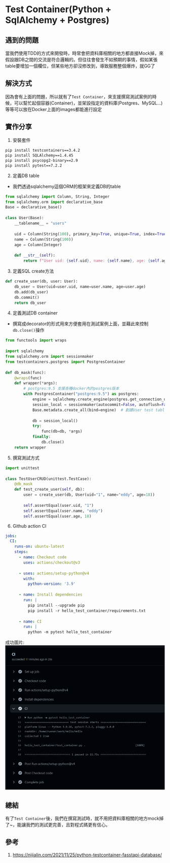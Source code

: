 # Test Container(Python + SqlAlchemy + Postgres)

## 遇到的問題
當我們使用TDD的方式來開發時，時常會把資料庫相關的地方都直接Mock掉，來假設跟DB之間的交流是符合邏輯的。但往往會發生不如預期的事情，假如某張table要增加一個欄位，但某些地方卻沒修改到，導致服務整個爆炸，就GG了

## 解決方式
因為會有上面的問題，所以就有了`Test Container`，來支援撰寫測試案例的時候，可以幫忙起個容器(Container)，並架設指定的資料庫(Postgres、MySQL...)等等可以放在Docker上面的images都能進行設定

## 實作分享
1. 安裝套件
```
pip install testcontainers==3.4.2
pip install SQLAlchemy==1.4.45
pip install psycopg2-binary==2.9
pip install pytest==7.2.2
```

2. 定義DB table
- 我們透過sqlalchemy這個ORM的框架來定義DB的table
```python
from sqlalchemy import Column, String, Integer
from sqlalchemy.orm import declarative_base
Base = declarative_base()

class User(Base):
    __tablename__ = "users"

    uid = Column(String(100), primary_key=True, unique=True, index=True)
    name = Column(String(100))
    age = Column(Integer)

    def __str__(self):
        return f"User uid: {self.uid}, name: {self.name}, age: {self.age}"
```

3. 定義SQL create方法
```python
def create_user(db, user: User):
    db_user = User(uid=user.uid, name=user.name, age=user.age)
    db.add(db_user)
    db.commit()
    return db_user
```

4. 定義測試DB container
- 撰寫成decorator的形式用來方便套用在測試案例上面，並藉此來控制`db.close()`操作
```python
from functools import wraps

import sqlalchemy
from sqlalchemy.orm import sessionmaker
from testcontainers.postgres import PostgresContainer

def db_mask(func):
    @wraps(func)
    def wrapper(*args):
        # postgres:9.5 支援各種docker內的postgres版本
        with PostgresContainer("postgres:9.5") as postgres:
            engine = sqlalchemy.create_engine(postgres.get_connection_url())
            session_local = sessionmaker(autocommit=False, autoflush=False, bind=engine)
            Base.metadata.create_all(bind=engine)  # 創建User test table

            db = session_local()
            try:
                func(db=db, *args)
            finally:
                db.close()
    return wrapper
```

5. 撰寫測試方式
```python
import unittest

class TestUserCRUD(unittest.TestCase):
    @db_mask
    def test_create_user(self, db):
        user = create_user(db, User(uid="1", name="eddy", age=18))

        self.assertEqual(user.uid, "1")
        self.assertEqual(user.name, "eddy")
        self.assertEqual(user.age, 18)
```

6. Github action CI
```yaml
jobs:
  CI:
    runs-on: ubuntu-latest
    steps:
      - name: Checkout code
        uses: actions/checkout@v3

      - uses: actions/setup-python@v4
        with:
          python-version: '3.9'

      - name: Install dependencies
        run: |
          pip install --upgrade pip
          pip install -r hello_test_container/requirements.txt

      - name: CI
        run: |
          python -m pytest hello_test_container
```
成功圖片:
![img.png](img.png)

## 總結
有了`Test Container`後，我們在撰寫測試時，就不用把資料庫相關的地方mock掉了~，能讓我們的測試更完善，且對程式碼更有信心。

## 參考
1. https://nijialin.com/2021/11/25/python-testcontainer-fasstapi-database/

